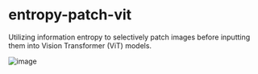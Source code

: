 # entropy-patch-vit
Utilizing information entropy to selectively patch images before inputting them into Vision Transformer (ViT) models.

![image](https://github.com/RQ-Luo/entropy-patch-vit/assets/126972674/9c0cb3b2-423f-40f0-90a1-09379f7a93cf)
